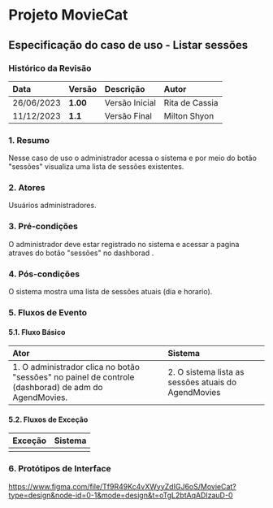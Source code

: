 # Projeto MovieCat

## Especificação do caso de uso - Listar sessões

### Histórico da Revisão 

|  Data  | Versão | Descrição | Autor |
|:-------|:-------|:----------|:------|
| 26/06/2023 | **1.00** | Versão Inicial  | Rita de Cassia |
| 11/12/2023 | **1.1** | Versão Final  | Milton Shyon |

### 1. Resumo 

Nesse caso de uso o administrador acessa o sistema e por meio do botão "sessões" visualiza uma lista de sessões existentes.

### 2. Atores 

Usuários administradores.

### 3. Pré-condições

O administrador deve estar registrado no sistema e acessar a pagina atraves do botão "sessões" no dashborad .

### 4. Pós-condições

O sistema mostra uma lista de sessões atuais (dia e horario).

### 5. Fluxos de Evento

#### 5.1. Fluxo Básico

| Ator   | Sistema |
|:-------|:--------|
| 1. O administrador clica no botão "sessões" no painel de controle (dashborad) de adm do AgendMovies.| 2. O sistema lista as sessões atuais do AgendMovies|


#### 5.2. Fluxos de Exceção

| Exceção | Sistema |
|:--------|:--------|
| | |

### 6. Protótipos de Interface
https://www.figma.com/file/Tf9R49Kc4vXWyyZdIGJ6oS/MovieCat?type=design&node-id=0-1&mode=design&t=oTgL2btAqADIzauD-0
